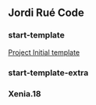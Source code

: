 ## Jordi Rué Code

### start-template

[Project Initial template](https://jordirue.github.io/start-template/)

### start-template-extra

### Xenia.18


